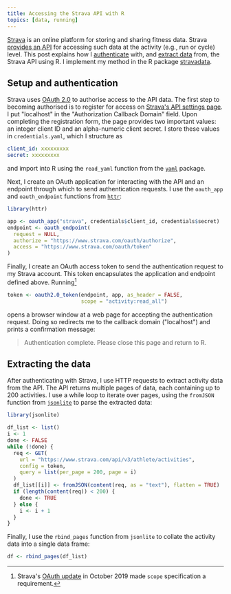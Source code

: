 ```yaml
---
title: Accessing the Strava API with R
topics: [data, running]
---
```


[Strava](https://www.strava.com/) is an online platform for storing and sharing fitness data.
Strava [provides an API](https://developers.strava.com) for accessing such data at the activity (e.g., run or cycle) level.
This post explains how I [authenticate](#setup-and-authentication) with, and [extract data](#extracting-the-data) from, the Strava API using R.
I implement my method in the R package [stravadata](https://github.com/bldavies/stravadata).

## Setup and authentication

Strava uses [OAuth 2.0](https://oauth.net/2/) to authorise access to the API data.
The first step to becoming authorised is to register for access on [Strava's API settings page](https://www.strava.com/settings/api/).
I put "localhost" in the "Authorization Callback Domain" field.
Upon completing the registration form, the page provides two important values: an integer client ID and an alpha-numeric client secret.
I store these values in `credentials.yaml`, which I structure as

```yaml
client_id: xxxxxxxxx
secret: xxxxxxxxx
```

and import into R using the `read_yaml` function from the [`yaml`](https://cran.r-project.org/package=yaml) package.

Next, I create an OAuth application for interacting with the API and an endpoint through which to send authentication requests.
I use the `oauth_app` and `oauth_endpoint` functions from [`httr`](https://cran.r-project.org/package=httr):

```r
library(httr)

app <- oauth_app("strava", credentials$client_id, credentials$secret)
endpoint <- oauth_endpoint(
  request = NULL,
  authorize = "https://www.strava.com/oauth/authorize",
  access = "https://www.strava.com/oauth/token"
)
```

Finally, I create an OAuth access token to send the authentication request to my Strava account.
This token encapsulates the application and endpoint defined above.
Running[^scope]

```r
token <- oauth2.0_token(endpoint, app, as_header = FALSE,
                        scope = "activity:read_all")
```

[^scope]: Strava's [OAuth update](https://developers.strava.com/docs/oauth-updates/) in October 2019 made `scope` specification a requirement.

opens a browser window at a web page for accepting the authentication request.
Doing so redirects me to the callback domain ("localhost") and prints a confirmation message:

> Authentication complete. Please close this page and return to R.

## Extracting the data

After authenticating with Strava, I use HTTP requests to extract activity data from the API.
The API returns multiple pages of data, each containing up to 200 activities.
I use a while loop to iterate over pages, using the `fromJSON` function from [`jsonlite`](https://cran.r-project.org/package=jsonlite) to parse the extracted data:

```r
library(jsonlite)

df_list <- list()
i <- 1
done <- FALSE
while (!done) {
  req <- GET(
    url = "https://www.strava.com/api/v3/athlete/activities",
    config = token,
    query = list(per_page = 200, page = i)
  )
  df_list[[i]] <- fromJSON(content(req, as = "text"), flatten = TRUE)
  if (length(content(req)) < 200) {
    done <- TRUE
  } else {
    i <- i + 1
  }
}
```

Finally, I use the `rbind_pages` function from `jsonlite` to collate the activity data into a single data frame:

```r
df <- rbind_pages(df_list)
```
